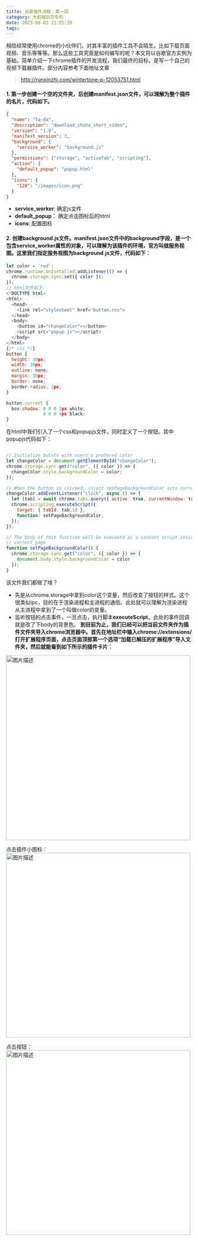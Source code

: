 ```yaml
---
title: 谷歌插件流程：第一回
category: 大前端剑宗专栏
date: 2023-08-03 21:55:39
tags:
---
```

相信经常使用chrome的小伙伴们，对其丰富的插件工具不会陌生。比如下载页面视频、音乐等等等。那么这些工具究竟是如何编写的呢？本文将以谷歌官方实例为基础，简单介绍一下chrome插件的开发流程，我们最终的目标，是写一个自己的视频下载器插件。部分内容参考下面地址文章
> http://runxinzhi.com/wintertone-p-12053751.html

#### 1. 第一步创建一个空的文件夹，后创建manifest.json文件，可以理解为整个插件的名片，代码如下。
```json
{
  "name": "Ta-da",
  "description": "download_zhihu_short_video",
  "version": "1.0",
  "manifest_version": 3,
  "background": {
    "service_worker": "background.js"
  },
  "permissions": ["storage", "activeTab", "scripting"],
  "action": {
    "default_popup": "popup.html"
  },
  "icons": {
    "128": "/images/icon.png"
  }
}  
```
- **service_worker**: 确定js文件
- **default_popup**： 确定点击图标后的html
- **icons**: 配置图标

#### 2. 创建background.js文件。manifest.json文件中的background字段，是一个包含service_worker属性的对象，可以理解为该插件的环境，官方叫做服务视图。这里我们指定服务视图为background.js文件，代码如下：
```javascript
let color = 'red';
chrome.runtime.onInstalled.addListener(() => {
  chrome.storage.sync.set({ color });
});
// html文件如下:
<!DOCTYPE html>
<html>
  <head>
    <link rel="stylesheet" href="button.css">
  </head>
  <body>
    <button id="changeColor"></button>
    <script src="popup.js"></script>
  </body>
</html>
{/* css */}
button {
  height: 30px;
  width: 30px;
  outline: none;
  margin: 10px;
  border: none;
  border-radius: 2px;
}

button.current {
  box-shadow: 0 0 0 2px white,
              0 0 0 4px black;
}

```
在html中我们引入了一个css和popupjs文件，同时定义了一个按钮。其中popupjs代码如下：
```javascript

// Initialize butotn with users's prefered color
let changeColor = document.getElementById("changeColor");
chrome.storage.sync.get("color", ({ color }) => {
  changeColor.style.backgroundColor = color;
});

// When the button is clicked, inject setPageBackgroundColor into current page
changeColor.addEventListener("click", async () => {
  let [tab] = await chrome.tabs.query({ active: true, currentWindow: true });
  chrome.scripting.executeScript({
    target: { tabId: tab.id },
    function: setPageBackgroundColor,
  });
});

// The body of this function will be execuetd as a content script inside the
// current page
function setPageBackgroundColor() {
  chrome.storage.sync.get("color", ({ color }) => {
    document.body.style.backgroundColor = color
  });
}
```
该文件我们都做了啥？
- 先是从chrome.storage中拿到color这个变量，然后改变了按钮的样式。这个很类似ipc，目的在于渲染进程和主进程的通信。此处就可以理解为渲染进程从主进程中拿到了一个叫做color的变量。
- 监听按钮的点击事件，一旦点击，执行脚本**executeScript**。此处的事件回调就是改了下body的背景色。
**到目前为止，我们已经可以把当前文件夹作为插件文件夹导入chrome浏览器中。首先在地址栏中输入chrome://extensions/打开扩展程序页面，点击页面顶部第一个选项“加载已解压的扩展程序”导入文件夹，然后就能看到如下所示的插件卡片：**
<img src="/img/chrome1.png" alt="图片描述" width="500">

点击插件小图标：
<img src="/img/chrome2.png" alt="图片描述" width="500">

点击按钮：
<img src="/img/chrome3.png" alt="图片描述" width="500">




